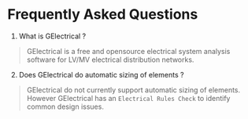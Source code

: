 # Frequently Asked Questions

1. What is GElectrical ?
> GElectrical is a free and opensource electrical system analysis software for LV/MV electrical distribution networks.

2. Does GElectrical do automatic sizing of elements ?

> GElectrical do not currently support automatic sizing of elements. However GElectrical has an `Electrical Rules Check` to identify common design issues.

